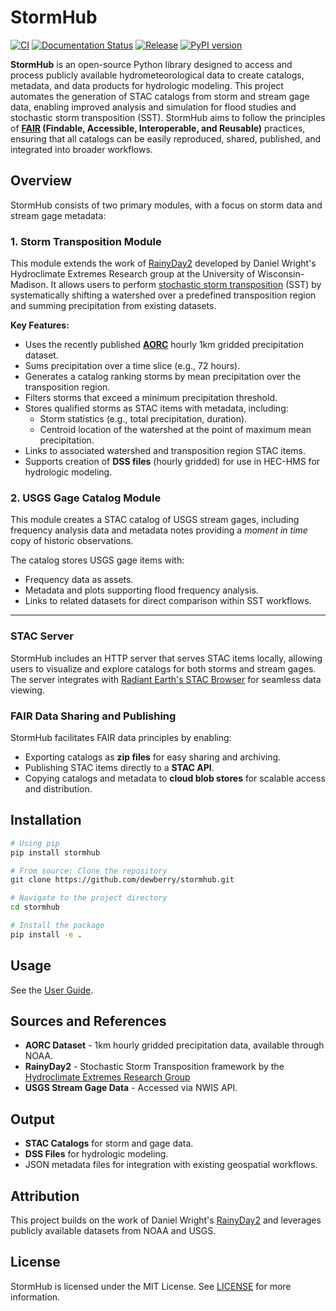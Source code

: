 # StormHub
[![CI](https://github.com/dewberry/stormhub/actions/workflows/ci.yaml/badge.svg?branch=main)](https://github.com/dewberry/stormhub/actions/workflows/ci.yaml)
[![Documentation Status](https://readthedocs.org/projects/stormhub/badge/?version=latest)](https://stormhub.readthedocs.io/en/latest/?badge=latest)
[![Release](https://github.com/dewberry/stormhub/actions/workflows/release.yaml/badge.svg)](https://github.com/dewberry/stormhub/actions/workflows/release.yaml)
[![PyPI version](https://badge.fury.io/py/stormhub.svg)](https://badge.fury.io/py/stormhub)


**StormHub** is an open-source Python library designed to access and process publicly available hydrometeorological data to create catalogs, metadata, and data products for hydrologic modeling. This project automates the generation of STAC catalogs from storm and stream gage data, enabling improved analysis and simulation for flood studies and stochastic storm transposition (SST). StormHub aims to follow the principles of **[FAIR](https://www.nature.com/articles/sdata201618) (Findable, Accessible, Interoperable, and Reusable)** practices, ensuring that all catalogs can be easily reproduced, shared, published, and integrated into broader workflows.

## Overview
StormHub consists of two primary modules, with a focus on storm data and stream gage metadata:

### 1. Storm Transposition Module
This module extends the work of [RainyDay2](https://her.cee.wisc.edu/rainyday/rainyday-users-guide/) developed by Daniel Wright's Hydroclimate Extremes Research group at the University of Wisconsin-Madison. It allows users to perform [stochastic storm transposition](https://www.sciencedirect.com/science/article/abs/pii/S0022169420302766) (SST) by systematically shifting a watershed over a predefined transposition region and summing precipitation from existing datasets.

**Key Features:**
- Uses the recently published **[AORC](https://registry.opendata.aws/noaa-nws-aorc/)** hourly 1km gridded precipitation dataset.
- Sums precipitation over a time slice (e.g., 72 hours).
- Generates a catalog ranking storms by mean precipitation over the transposition region.
- Filters storms that exceed a minimum precipitation threshold.
- Stores qualified storms as STAC items with metadata, including:
  - Storm statistics (e.g., total precipitation, duration).
  - Centroid location of the watershed at the point of maximum mean precipitation.
- Links to associated watershed and transposition region STAC items.
- Supports creation of **DSS files** (hourly gridded) for use in HEC-HMS for hydrologic modeling.

### 2. USGS Gage Catalog Module
This module creates a STAC catalog of USGS stream gages, including frequency analysis data and metadata notes providing a *moment in time* copy of historic observations.

The catalog stores USGS gage items with:
- Frequency data as assets.
- Metadata and plots supporting flood frequency analysis.
- Links to related datasets for direct comparison within SST workflows.

---

### STAC Server
StormHub includes an HTTP server that serves STAC items locally, allowing users to visualize and explore catalogs for both storms and stream gages. The server integrates with [Radiant Earth's STAC Browser](https://github.com/radiantearth/stac-browser) for seamless data viewing.

### FAIR Data Sharing and Publishing
StormHub facilitates FAIR data principles by enabling:
- Exporting catalogs as **zip files** for easy sharing and archiving.
- Publishing STAC items directly to a **STAC API**.
- Copying catalogs and metadata to **cloud blob stores** for scalable access and distribution.

## Installation
```bash
# Using pip
pip install stormhub

# From source: Clone the repository
git clone https://github.com/dewberry/stormhub.git

# Navigate to the project directory
cd stormhub

# Install the package
pip install -e .
```

## Usage
See the [User Guide](https://stormhub.readthedocs.io/en/latest/user_guide.html).

## Sources and References
- **AORC Dataset** - 1km hourly gridded precipitation data, available through NOAA.
- **RainyDay2** - Stochastic Storm Transposition framework by the [Hydroclimate Extremes Research Group](https://her.cee.wisc.edu/)
- **USGS Stream Gage Data** - Accessed via NWIS API.

## Output
- **STAC Catalogs** for storm and gage data.
- **DSS Files** for hydrologic modeling.
- JSON metadata files for integration with existing geospatial workflows.

## Attribution
This project builds on the work of Daniel Wright's [RainyDay2](https://her.cee.wisc.edu/rainyday/rainyday-users-guide/) and leverages publicly available datasets from NOAA and USGS.

## License
StormHub is licensed under the MIT License. See [LICENSE](LICENSE) for more information.
